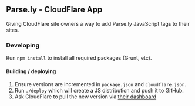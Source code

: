 ## Parse.ly - CloudFlare App

Giving CloudFlare site owners a way to add Parse.ly JavaScript tags to their
sites.


### Developing

Run `npm install` to install all required packages (Grunt, etc).


#### Building / deploying

1. Ensure versions are incremented in `package.json` and `cloudflare.json`.
2. Run `./deploy` which will create a JS distribution and push it to GitHub.
3. Ask CloudFlare to pull the new version via [their dashboard](https://www.cloudflare.com/app-signup)
